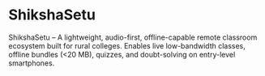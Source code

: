 # ShikshaSetu
ShikshaSetu – A lightweight, audio-first, offline-capable remote classroom ecosystem built for rural colleges. Enables live low-bandwidth classes, offline bundles (&lt;20 MB), quizzes, and doubt-solving on entry-level smartphones.
